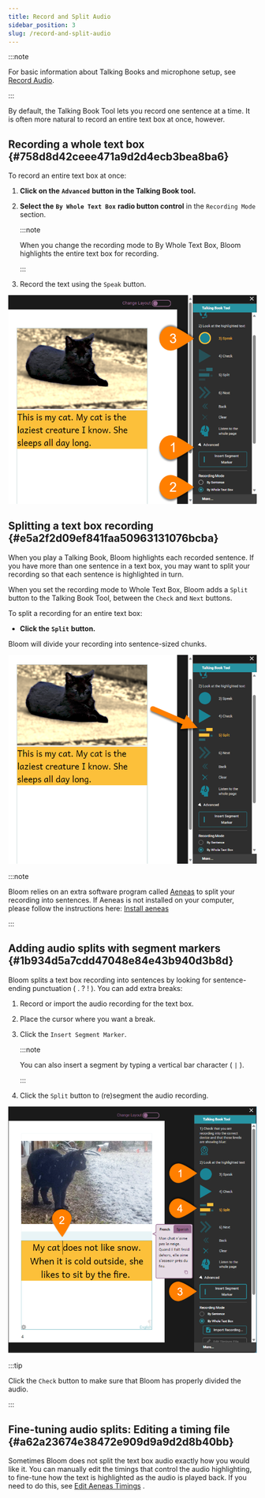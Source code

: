 ```yaml
---
title: Record and Split Audio
sidebar_position: 3
slug: /record-and-split-audio
---
```




:::note

For basic information about Talking Books and microphone setup, see [Record Audio](/record-audio). 

:::




By default, the Talking Book Tool lets you record one sentence at a time. It is often more natural to record an entire text box at once, however. 


## Recording a whole text box {#758d8d42ceee471a9d2d4ecb3bea8ba6}


To record an entire text box at once: 

1. **Click on the** **`Advanced`** **button in the Talking Book tool.**
2. **Select the** **`By Whole Text Box`** **radio button control** in the `Recording Mode` section.

	:::note
	
	When you change the recording mode to By Whole Text Box, Bloom highlights the entire text box for recording. 
	
	:::
	
	

3. Record the text using the `Speak` button.

![](./record-and-split-audio.cb05f273-88ae-45b6-927b-616cf766fdce.png)


## Splitting a text box recording {#e5a2f2d09ef841faa50963131076bcba}


When you play a Talking Book, Bloom highlights each recorded sentence. If you have more than one sentence in a text box, you may want to split your recording so that each sentence is highlighted in turn. 


When you set the recording mode to Whole Text Box, Bloom adds a `Split` button to the Talking Book Tool, between the `Check` and `Next` buttons. 


To split a recording for an entire text box:  

- **Click the** **`Split`** **button.**

Bloom will divide your recording into sentence-sized chunks. 


![](./record-and-split-audio.b72e843e-1923-49ef-9441-47ef5563d672.png)


:::note

Bloom relies on an extra software program called [Aeneas](https://www.readbeyond.it/aeneas/) to split your recording into sentences. If Aeneas is not installed on your computer, please follow the instructions here: 
[Install aeneas](/installing-aeneas)

:::




## Adding audio splits with segment markers {#1b934d5a7cdd47048e84e43b940d3b8d}


Bloom splits a text box recording into sentences by looking for sentence-ending punctuation ( . ? ! ). You can add extra breaks: 

1. Record or import the audio recording for the text box.
2. Place the cursor where you want a break.
3. Click the `Insert Segment Marker`.

	:::note
	
	You can also insert a segment by typing a vertical bar character ( `|` ). 
	
	:::
	
	

4. Click the `Split` button to (re)segment the audio recording.

![](./record-and-split-audio.9085ef56-1714-4c74-a3e7-f5786907a3ff.png)


:::tip

Click the `Check` button to make sure that Bloom has properly divided the audio. 

:::




## Fine-tuning audio splits: Editing a timing file {#a62a23674e38472e909d9a9d2d8b40bb}


Sometimes Bloom does not split the text box audio exactly how you would like it. You can manually edit the timings that control the audio highlighting, to fine-tune how the text is highlighted as the audio is played back. If you need to do this, see [Edit Aeneas Timings](/edit-timings) . 

